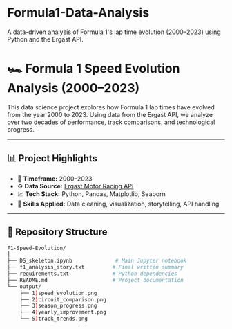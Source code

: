 # Formula1-Data-Analysis
A data-driven analysis of Formula 1's lap time evolution (2000–2023) using Python and the Ergast API.

# 🏎️ Formula 1 Speed Evolution Analysis (2000–2023)

This data science project explores how Formula 1 lap times have evolved from the year 2000 to 2023. 
Using data from the Ergast API, we analyze over two decades of performance, track comparisons, and 
technological progress.

---

## 📊 Project Highlights

- 📅 **Timeframe:** 2000–2023
- ⚙️ **Data Source:** [Ergast Motor Racing API](http://ergast.com/mrd/)
- 📈 **Tech Stack:** Python, Pandas, Matplotlib, Seaborn
- 🧠 **Skills Applied:** Data cleaning, visualization, storytelling, API handling

---

## 📂 Repository Structure

```bash
F1-Speed-Evolution/
│
├── DS_skeleton.ipynb              # Main Jupyter notebook
├── f1_analysis_story.txt         # Final written summary
├── requirements.txt              # Python dependencies
├── README.md                     # Project documentation
└── output/
    ├── 1)speed_evolution.png
    ├── 2)circuit_comparison.png
    ├── 3)season_progress.png
    ├── 4)yearly_improvement.png
    └── 5)track_trends.png
